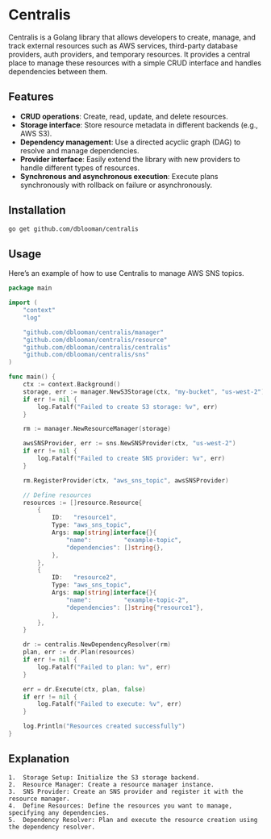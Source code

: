# Centralis

Centralis is a Golang library that allows developers to create, manage, and track external resources such as AWS services, third-party database providers, auth providers, and temporary resources. It provides a central place to manage these resources with a simple CRUD interface and handles dependencies between them.

## Features

- **CRUD operations**: Create, read, update, and delete resources.
- **Storage interface**: Store resource metadata in different backends (e.g., AWS S3).
- **Dependency management**: Use a directed acyclic graph (DAG) to resolve and manage dependencies.
- **Provider interface**: Easily extend the library with new providers to handle different types of resources.
- **Synchronous and asynchronous execution**: Execute plans synchronously with rollback on failure or asynchronously.

## Installation

```sh
go get github.com/dblooman/centralis
```

## Usage

Here’s an example of how to use Centralis to manage AWS SNS topics.

```go
package main

import (
	"context"
	"log"

	"github.com/dblooman/centralis/manager"
	"github.com/dblooman/centralis/resource"
	"github.com/dblooman/centralis/centralis"
	"github.com/dblooman/centralis/sns"
)

func main() {
	ctx := context.Background()
	storage, err := manager.NewS3Storage(ctx, "my-bucket", "us-west-2")
	if err != nil {
		log.Fatalf("Failed to create S3 storage: %v", err)
	}

	rm := manager.NewResourceManager(storage)

	awsSNSProvider, err := sns.NewSNSProvider(ctx, "us-west-2")
	if err != nil {
		log.Fatalf("Failed to create SNS provider: %v", err)
	}

	rm.RegisterProvider(ctx, "aws_sns_topic", awsSNSProvider)

	// Define resources
	resources := []resource.Resource{
		{
			ID:   "resource1",
			Type: "aws_sns_topic",
			Args: map[string]interface{}{
				"name":         "example-topic",
				"dependencies": []string{},
			},
		},
		{
			ID:   "resource2",
			Type: "aws_sns_topic",
			Args: map[string]interface{}{
				"name":         "example-topic-2",
				"dependencies": []string{"resource1"},
			},
		},
	}

	dr := centralis.NewDependencyResolver(rm)
	plan, err := dr.Plan(resources)
	if err != nil {
		log.Fatalf("Failed to plan: %v", err)
	}

	err = dr.Execute(ctx, plan, false)
	if err != nil {
		log.Fatalf("Failed to execute: %v", err)
	}

	log.Println("Resources created successfully")
}
```

## Explanation

    1.	Storage Setup: Initialize the S3 storage backend.
    2.	Resource Manager: Create a resource manager instance.
    3.	SNS Provider: Create an SNS provider and register it with the resource manager.
    4.	Define Resources: Define the resources you want to manage, specifying any dependencies.
    5.	Dependency Resolver: Plan and execute the resource creation using the dependency resolver.
